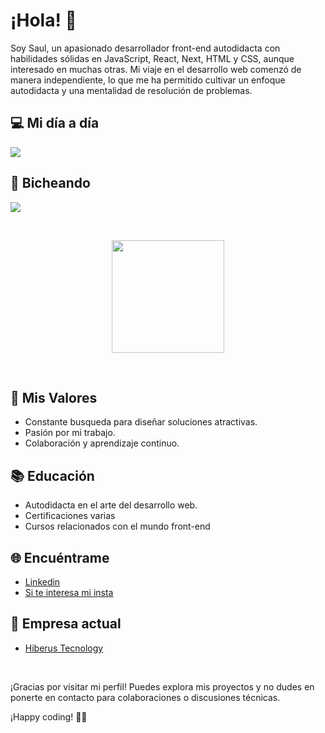 # ¡Hola! 👋

Soy Saul, un apasionado desarrollador front-end autodidacta con habilidades sólidas en JavaScript, React, Next, HTML y CSS, aunque interesado en muchas otras. Mi viaje en el desarrollo web comenzó de manera independiente, lo que me ha permitido cultivar un enfoque autodidacta y una mentalidad de resolución de problemas.

## 💻 Mi día a día
<p>
  <img src="https://skillicons.dev/icons?i=js,ts,react,next,tailwind,html,css," />
</p>


## 🐛 Bicheando
<p>
  <img src="https://skillicons.dev/icons?i=nodejs,astro,angular,mysql" />
</p>

<br/> 
<p align="center">
<a href="https://github.com/saulvg">

  <img height="180em" src="https://github-readme-stats-eight-theta.vercel.app/api/top-langs/?username=saulvg&layout=compact&langs_count=8&theme=algolia"/>
</a>
</p>
<br/>

## 🚀 Mis Valores

- Constante busqueda para diseñar soluciones atractivas.
- Pasión por mi trabajo.
- Colaboración y aprendizaje continuo.

## 📚 Educación

- Autodidacta en el arte del desarrollo web.
- Certificaciones varias
- Cursos relacionados con el mundo front-end

## 🌐 Encuéntrame

- <a href='https://www.linkedin.com/in/saul-vaquero-garvin-51a993225/'>Linkedin</a>
- <a href='https://www.instagram.com/lilbug.bug?utm_source=ig_web_button_share_sheet&igsh=ZDNlZDc0MzIxNw=='>Si te interesa mi insta </a>

## 🏢 Empresa actual 
- <a href='https://www.hiberus.com/'>Hiberus Tecnology</a>

<br/> 

¡Gracias por visitar mi perfil! Puedes explora mis proyectos y no dudes en ponerte en contacto para colaboraciones o discusiones técnicas.

¡Happy coding! 🚀✨


